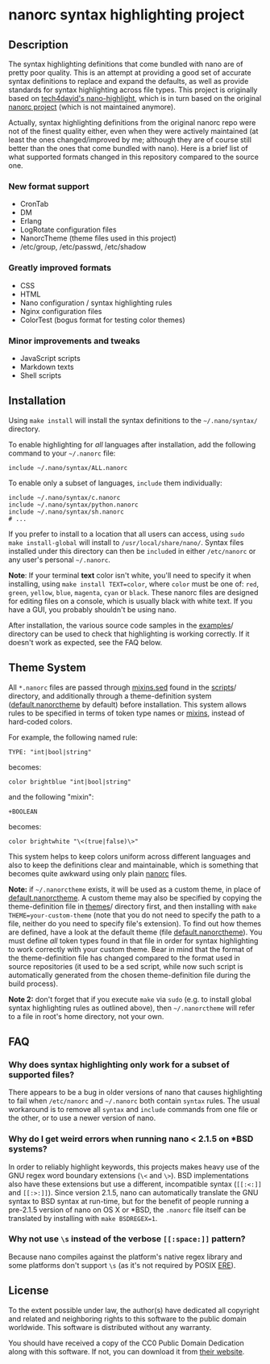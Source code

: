 nanorc syntax highlighting project
==================================

Description
-----------

The syntax highlighting definitions that come bundled with nano are of
pretty poor quality. This is an attempt at providing a good set of accurate
syntax definitions to replace and expand the defaults, as well as provide
standards for syntax highlighting across file types. This project
is originally based
on [tech4david's nano-highlight](https://github.com/tech4david/nano-highlight),
which is in turn based on the original
[nanorc project](https://github.com/nanorc/nanorc) (which is not maintained anymore).

Actually, syntax highlighting definitions from the original nanorc repo were
not of the finest quality either, even when they were actively maintained
(at least the ones changed/improved by me; although they are of course still
better than the ones that come bundled with nano). Here is a brief list
of what supported formats changed in this repository compared to the source one.

### New format support

  * CronTab
  * DM
  * Erlang
  * LogRotate configuration files
  * NanorcTheme (theme files used in this project)
  * /etc/group, /etc/passwd, /etc/shadow

### Greatly improved formats

  * CSS
  * HTML
  * Nano configuration / syntax highlighting rules
  * Nginx configuration files
  * ColorTest (bogus format for testing color themes)

### Minor improvements and tweaks

  * JavaScript scripts
  * Markdown texts
  * Shell scripts

Installation
------------

Using `make install` will install the syntax definitions to the
`~/.nano/syntax/` directory.

To enable highlighting for *all* languages after installation, add the
following command to your `~/.nanorc` file:

    include ~/.nano/syntax/ALL.nanorc

To enable only a subset of languages, `include` them individually:

    include ~/.nano/syntax/c.nanorc
    include ~/.nano/syntax/python.nanorc
    include ~/.nano/syntax/sh.nanorc
    # ...

If you prefer to install to a location that all users can access, using
`sudo make install-global` will install to `/usr/local/share/nano/`.
Syntax files installed under this directory can then be `include`d in
either `/etc/nanorc` or any user's personal `~/.nanorc`.

**Note**: If your terminal **text** color isn't white, you'll need to
specify it when installing, using `make install TEXT=color`, where
`color` must be one of: `red`, `green`, `yellow`, `blue`, `magenta`,
`cyan` or `black`. These nanorc files are designed for editing files on
a console, which is usually black with white text. If you have a GUI,
you probably shouldn't be using nano.

After installation, the various source code samples in the [examples]/
directory can be used to check that highlighting is working correctly.
If it doesn't work as expected, see the FAQ below.

Theme System
------------

All `*.nanorc` files are passed through [mixins.sed] found in the [scripts]/
directory, and additionally through a theme-definition system
([default.nanorctheme] by default) before installation. This system allows
rules to be specified in terms of token type names or [mixins], instead
of hard-coded colors.

For example, the following named rule:

    TYPE: "int|bool|string"

becomes:

    color brightblue "int|bool|string"

and the following "mixin":

    +BOOLEAN

becomes:

    color brightwhite "\<(true|false)\>"

This system helps to keep colors uniform across different languages and
also to keep the definitions clear and maintainable, which is something that
becomes quite awkward using only plain [nanorc] files.

**Note:** if `~/.nanorctheme` exists, it will be used as a custom theme, in
place of [default.nanorctheme]. A custom theme may also be specified by copying
the theme-definition file in [themes]/ directory first, and then installing
with `make THEME=your-custom-theme` (note that you do not need to specify
the path to a file, neither do you need to specify file's extension). To find
out how themes are defined, have a look at the default theme (file
[default.nanorctheme]). You must define *all* token types found in that file
in order for syntax highlighting to work correctly with your custom theme. Bear
in mind that the format of the theme-definition file has changed compared
to the format used in source repositories (it used to be a sed script, while
now such script is automatically generated from the chosen theme-definition
file during the build process).

**Note 2:** don't forget that if you execute `make` via `sudo` (e.g. to install
global syntax highlighting rules as outlined above), then `~/.nanorctheme` will
refer to a file in root's home directory, not your own.

FAQ
----

### Why does syntax highlighting only work for a subset of supported files?

There appears to be a bug in older versions of nano that causes
highlighting to fail when `/etc/nanorc` and `~/.nanorc` both contain
`syntax` rules. The usual workaround is to remove all `syntax` and `include`
commands from one file or the other, or to use a newer version of nano.

### Why do I get weird errors when running nano < 2.1.5 on *BSD systems?

In order to reliably highlight keywords, this projects makes heavy use of
the GNU regex word boundary extensions (`\<` and `\>`). BSD implementations
also have these extensions but use a different, incompatible syntax
(`[[:<:]]` and `[[:>:]]`). Since version 2.1.5, nano can automatically
translate the GNU syntax to BSD syntax at run-time, but for the benefit of
people running a pre-2.1.5 version of nano on OS X or *BSD, the `.nanorc`
file itself can be translated by installing with `make BSDREGEX=1`.

### Why not use `\s` instead of the verbose `[[:space:]]` pattern?

Because nano compiles against the platform's native regex library and some
platforms don't support `\s` (as it's not required by POSIX [ERE]).

License
-------

To the extent possible under law, the author(s) have dedicated all copyright
and related and neighboring rights to this software to the public domain
worldwide. This software is distributed without any warranty.

You should have received a copy of the CC0 Public Domain Dedication along
with this software. If not, you can download it from [their website][CC0].

[nanorc]: http://www.nano-editor.org/dist/v2.3/nanorc.5.html
[default.nanorctheme]: https://github.com/YSakhno/nanorc/tree/master/themes/default.nanorctheme
[mixins.sed]: https://github.com/YSakhno/nanorc/tree/master/scripts/mixins.sed
[examples]: https://github.com/YSakhno/nanorc/tree/master/examples
[mixins]: https://github.com/YSakhno/nanorc/tree/master/mixins
[scripts]: https://github.com/YSakhno/nanorc/tree/master/scripts
[themes]: https://github.com/YSakhno/nanorc/tree/master/themes
[ERE]: http://pubs.opengroup.org/onlinepubs/009695399/basedefs/xbd_chap09.html#tag_09_04
[CC0]: https://creativecommons.org/publicdomain/zero/1.0/
